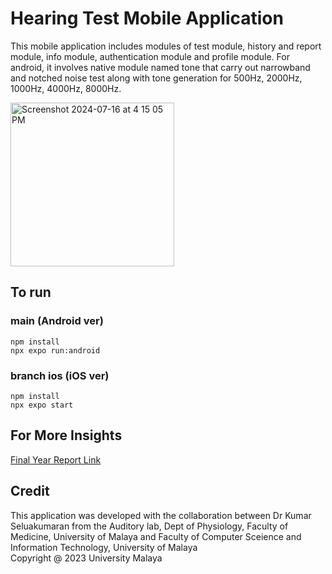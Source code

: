 # Hearing Test Mobile Application
This mobile application includes modules of test module, history and report module, info module, authentication module and profile module.
For android, it involves native module named tone that carry out narrowband and notched noise test along with tone generation for 500Hz, 2000Hz, 1000Hz, 4000Hz, 8000Hz.

<img width="262" alt="Screenshot 2024-07-16 at 4 15 05 PM" src="https://github.com/user-attachments/assets/67247ed7-e4a1-4777-87e4-19b4f6089c85">

## To run
### main (Android ver)
```
npm install
npx expo run:android
```

### branch ios (iOS ver)
```
npm install
npx expo start
```
## For More Insights
[Final Year Report Link]([url](https://docs.google.com/document/d/1Z8b84S_NghXPY9rqTmx7UCLZSBrWa2KyH3wt2FdzKVE/edit#heading=h.fsdamc4uja9d))

## Credit
This application was developed with the collaboration between Dr Kumar Seluakumaran from the Auditory lab, Dept of Physiology, Faculty of Medicine, University of Malaya and Faculty of Computer Sceience and Information Technology, University of Malaya <br/>
Copyright @ 2023 University Malaya
